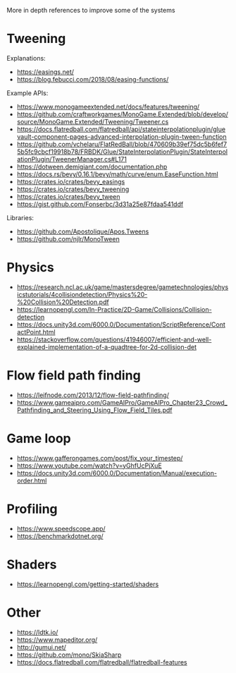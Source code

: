 More in depth references to improve some of the systems

# Tweening
Explanations:
- https://easings.net/
- https://blog.febucci.com/2018/08/easing-functions/

Example APIs:
- https://www.monogameextended.net/docs/features/tweening/
- https://github.com/craftworkgames/MonoGame.Extended/blob/develop/source/MonoGame.Extended/Tweening/Tweener.cs
- https://docs.flatredball.com/flatredball/api/stateinterpolationplugin/gluevault-component-pages-advanced-interpolation-plugin-tween-function
- https://github.com/vchelaru/FlatRedBall/blob/470609b39ef75dc5b6fef75b5fc9cbcf19918b78/FRBDK/Glue/StateInterpolationPlugin/StateInterpolationPlugin/TweenerManager.cs#L171
- https://dotween.demigiant.com/documentation.php
- https://docs.rs/bevy/0.16.1/bevy/math/curve/enum.EaseFunction.html
- https://crates.io/crates/bevy_easings
- https://crates.io/crates/bevy_tweening
- https://crates.io/crates/bevy_tween
- https://gist.github.com/Fonserbc/3d31a25e87fdaa541ddf

Libraries:
- https://github.com/Apostolique/Apos.Tweens
- https://github.com/njlr/MonoTween

# Physics
- https://research.ncl.ac.uk/game/mastersdegree/gametechnologies/physicstutorials/4collisiondetection/Physics%20-%20Collision%20Detection.pdf
- https://learnopengl.com/In-Practice/2D-Game/Collisions/Collision-detection
- https://docs.unity3d.com/6000.0/Documentation/ScriptReference/ContactPoint.html
- https://stackoverflow.com/questions/41946007/efficient-and-well-explained-implementation-of-a-quadtree-for-2d-collision-det

# Flow field path finding
- https://leifnode.com/2013/12/flow-field-pathfinding/
- https://www.gameaipro.com/GameAIPro/GameAIPro_Chapter23_Crowd_Pathfinding_and_Steering_Using_Flow_Field_Tiles.pdf

# Game loop
- https://www.gafferongames.com/post/fix_your_timestep/
- https://www.youtube.com/watch?v=yGhfUcPjXuE
- https://docs.unity3d.com/6000.0/Documentation/Manual/execution-order.html

# Profiling
- https://www.speedscope.app/
- https://benchmarkdotnet.org/

# Shaders
- https://learnopengl.com/getting-started/shaders

# Other
- https://ldtk.io/
- https://www.mapeditor.org/
- http://gumui.net/
- https://github.com/mono/SkiaSharp
- https://docs.flatredball.com/flatredball/flatredball-features